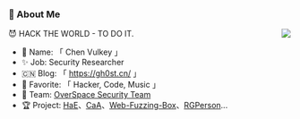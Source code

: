 
### 👤 About Me

<img align="right" src="https://github.com/gh0stkey/github-stats/blob/master/generated/languages.svg" />

😈 HACK THE WORLD - TO DO IT.

- 🥸 Name: 「 Chen Vulkey 」
- ✨ Job: Security Researcher
- 🇨🇳 Blog: 「 https://gh0st.cn/ 」
- 💖 Favorite: 「 Hacker, Code, Music 」
- 💎 Team: [OverSpace Security Team](https://github.com/0verSp4ce)
- 🏆 Project: [HaE](https://github.com/gh0stkey/HaE)、[CaA](https://github.com/gh0stkey/CaA)、[Web-Fuzzing-Box](https://github.com/gh0stkey/Web-Fuzzing-Box)、[RGPerson](https://github.com/gh0stkey/RGPerson)...
